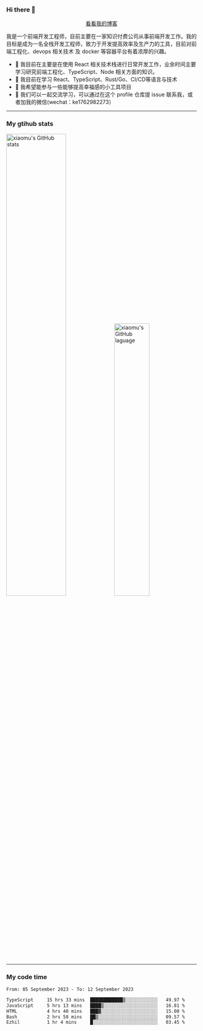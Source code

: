### Hi there 👋

<p align="center">
  <a href="https://real-jacket.github.io">看看我的博客</a>
</p>

我是一个前端开发工程师，目前主要在一家知识付费公司从事前端开发工作。我的目标是成为一名全栈开发工程师，致力于开发提高效率及生产力的工具，目前对前端工程化、devops 相关技术 及 docker 等容器平台有着浓厚的兴趣。

- 🔭 我目前在主要是在使用 React 相关技术栈进行日常开发工作，业余时间主要学习研究前端工程化、TypeScript、Node 相关方面的知识。
- 🌱 我目前在学习 React、TypeScript、Rust/Go、CI/CD等语言与技术
- 👯 我希望能参与一些能够提高幸福感的小工具项目
- 💬 我们可以一起交流学习，可以通过在这个 profile 仓库提 issue 联系我，或者加我的微信(wechat：ke1762982273）

***

### My gtihub stats

<a><img src="https://github-readme-stats-git-masterrstaa-rickstaa.vercel.app/api?username=real-jacket&&show_icons=true" title="xiaomu's GitHub stats" alt="xiaomu's GitHub stats" style="width:56%;"/></a>
<a><img src="https://github-readme-stats-git-masterrstaa-rickstaa.vercel.app/api/top-langs/?username=real-jacket&layout=compact" title="xiaomu's GitHub laguage" alt="xiaomu's GitHub laguage" style="width:43%;"/><a/>

***

### My code time

<!--START_SECTION:waka-->

```txt
From: 05 September 2023 - To: 12 September 2023

TypeScript     15 hrs 33 mins  ████████████▒░░░░░░░░░░░░   49.97 %
JavaScript     5 hrs 13 mins   ████▒░░░░░░░░░░░░░░░░░░░░   16.81 %
HTML           4 hrs 40 mins   ███▓░░░░░░░░░░░░░░░░░░░░░   15.00 %
Bash           2 hrs 58 mins   ██▒░░░░░░░░░░░░░░░░░░░░░░   09.57 %
Ezhil          1 hr 4 mins     █░░░░░░░░░░░░░░░░░░░░░░░░   03.45 %
```

<!--END_SECTION:waka-->
